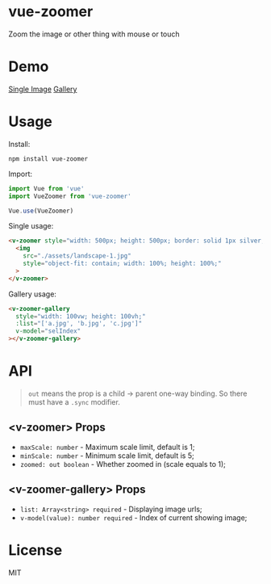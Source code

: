 # vue-zoomer

Zoom the image or other thing with mouse or touch

# Demo

[Single Image](https://unpkg.com/vue-zoomer/demo/basic.html)
[Gallery](https://unpkg.com/vue-zoomer/demo/gallery.html)

# Usage

Install:
```
npm install vue-zoomer
```

Import:
```js
import Vue from 'vue'
import VueZoomer from 'vue-zoomer'

Vue.use(VueZoomer)
```

Single usage:
```html
<v-zoomer style="width: 500px; height: 500px; border: solid 1px silver;">
  <img
    src="./assets/landscape-1.jpg"
    style="object-fit: contain; width: 100%; height: 100%;"
  >
</v-zoomer>
```

Gallery usage:
```html
<v-zoomer-gallery
  style="width: 100vw; height: 100vh;"
  :list="['a.jpg', 'b.jpg', 'c.jpg']"
  v-model="selIndex"
></v-zoomer-gallery>
```

# API

> `out` means the prop is a child -> parent one-way binding. So there must have a `.sync` modifier.

## &lt;v-zoomer&gt; Props

- `maxScale: number` - Maximum scale limit, default is 1;
- `minScale: number` - Minimum scale limit, default is 5;
- `zoomed: out boolean` - Whether zoomed in (scale equals to 1);

## &lt;v-zoomer-gallery&gt; Props

- `list: Array<string> required` - Displaying image urls;
- `v-model(value): number required` - Index of current showing image;

# License

MIT
